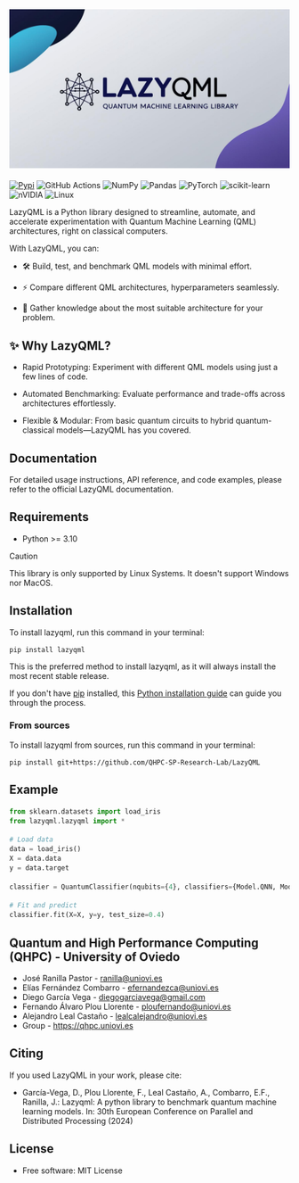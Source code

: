 ![logo](https://github.com/QHPC-SP-Research-Lab/LazyQML/blob/main/docs/logo.jpg)
---
[![Pypi](https://img.shields.io/badge/pypi-%23ececec.svg?style=for-the-badge&logo=pypi&logoColor=1f73b7)](https://pypi.python.org/pypi/lazyqml)
![GitHub Actions](https://img.shields.io/badge/github%20actions-%232671E5.svg?style=for-the-badge&logo=githubactions&logoColor=white) 
![NumPy](https://img.shields.io/badge/numpy-%23013243.svg?style=for-the-badge&logo=numpy&logoColor=white)
![Pandas](https://img.shields.io/badge/pandas-%23150458.svg?style=for-the-badge&logo=pandas&logoColor=white)
![PyTorch](https://img.shields.io/badge/PyTorch-%23EE4C2C.svg?style=for-the-badge&logo=PyTorch&logoColor=white)
![scikit-learn](https://img.shields.io/badge/scikit--learn-%23F7931E.svg?style=for-the-badge&logo=scikit-learn&logoColor=white)
![nVIDIA](https://img.shields.io/badge/cuda-000000.svg?style=for-the-badge&logo=nVIDIA&logoColor=green)
![Linux](https://img.shields.io/badge/Linux-FCC624?style=for-the-badge&logo=linux&logoColor=black)



LazyQML is a Python library designed to streamline, automate, and accelerate experimentation with Quantum Machine Learning (QML) architectures, right on classical computers.

With LazyQML, you can:
  - 🛠️ Build, test, and benchmark QML models with minimal effort.
  
  - ⚡ Compare different QML architectures, hyperparameters seamlessly.
  
  - 🧠 Gather knowledge about the most suitable architecture for your problem.

## ✨ Why LazyQML?

- Rapid Prototyping: Experiment with different QML models using just a few lines of code.

- Automated Benchmarking: Evaluate performance and trade-offs across architectures effortlessly.

- Flexible & Modular: From basic quantum circuits to hybrid quantum-classical models—LazyQML has you covered.

## Documentation
For detailed usage instructions, API reference, and code examples, please refer to the official LazyQML documentation.

## Requirements

- Python >= 3.10

> [!CAUTION]
> This library is only supported by Linux Systems. It doesn't support Windows nor MacOS. 


## Installation
To install lazyqml, run this command in your terminal:

```
pip install lazyqml
```

This is the preferred method to install lazyqml, as it will always install the most recent stable release.

If you don't have [pip](https://pip.pypa.io) installed, this [Python installation guide](http://docs.python-guide.org/en/latest/starting/installation/) can guide you through the process.

### From sources

To install lazyqml from sources, run this command in your terminal:

```
pip install git+https://github.com/QHPC-SP-Research-Lab/LazyQML
```
## Example

```python 
from sklearn.datasets import load_iris
from lazyqml.lazyqml import *

# Load data
data = load_iris()
X = data.data
y = data.target

classifier = QuantumClassifier(nqubits={4}, classifiers={Model.QNN, Model.QSVM}, epochs=10)

# Fit and predict
classifier.fit(X=X, y=y, test_size=0.4)
```

## Quantum and High Performance Computing (QHPC) - University of Oviedo    
- José Ranilla Pastor - ranilla@uniovi.es
- Elías Fernández Combarro - efernandezca@uniovi.es
- Diego García Vega - diegogarciavega@gmail.com
- Fernando Álvaro Plou Llorente - ploufernando@uniovi.es
- Alejandro Leal Castaño - lealcalejandro@uniovi.es
- Group - https://qhpc.uniovi.es

## Citing
If you used LazyQML in your work, please cite:
- García-Vega, D., Plou Llorente, F., Leal Castaño, A., Combarro, E.F., Ranilla, J.: Lazyqml: A python library to benchmark quantum machine learning models. In: 30th European Conference on Parallel and Distributed Processing (2024)

## License
- Free software: MIT License

